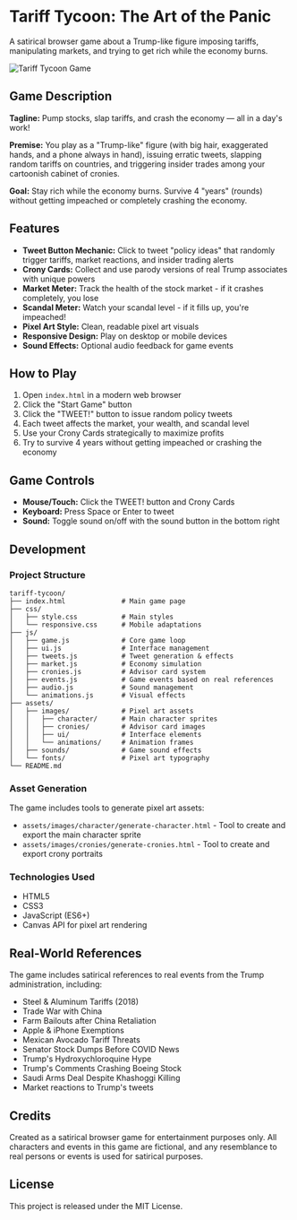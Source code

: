 # Tariff Tycoon: The Art of the Panic

A satirical browser game about a Trump-like figure imposing tariffs, manipulating markets, and trying to get rich while the economy burns.

![Tariff Tycoon Game](screenshots/game-preview.png)

## Game Description

**Tagline:** Pump stocks, slap tariffs, and crash the economy — all in a day's work!

**Premise:** You play as a "Trump-like" figure (with big hair, exaggerated hands, and a phone always in hand), issuing erratic tweets, slapping random tariffs on countries, and triggering insider trades among your cartoonish cabinet of cronies.

**Goal:** Stay rich while the economy burns. Survive 4 "years" (rounds) without getting impeached or completely crashing the economy.

## Features

- **Tweet Button Mechanic:** Click to tweet "policy ideas" that randomly trigger tariffs, market reactions, and insider trading alerts
- **Crony Cards:** Collect and use parody versions of real Trump associates with unique powers
- **Market Meter:** Track the health of the stock market - if it crashes completely, you lose
- **Scandal Meter:** Watch your scandal level - if it fills up, you're impeached!
- **Pixel Art Style:** Clean, readable pixel art visuals
- **Responsive Design:** Play on desktop or mobile devices
- **Sound Effects:** Optional audio feedback for game events

## How to Play

1. Open `index.html` in a modern web browser
2. Click the "Start Game" button
3. Click the "TWEET!" button to issue random policy tweets
4. Each tweet affects the market, your wealth, and scandal level
5. Use your Crony Cards strategically to maximize profits
6. Try to survive 4 years without getting impeached or crashing the economy

## Game Controls

- **Mouse/Touch:** Click the TWEET! button and Crony Cards
- **Keyboard:** Press Space or Enter to tweet
- **Sound:** Toggle sound on/off with the sound button in the bottom right

## Development

### Project Structure

```
tariff-tycoon/
├── index.html              # Main game page
├── css/
│   ├── style.css           # Main styles
│   └── responsive.css      # Mobile adaptations
├── js/
│   ├── game.js             # Core game loop
│   ├── ui.js               # Interface management
│   ├── tweets.js           # Tweet generation & effects
│   ├── market.js           # Economy simulation
│   ├── cronies.js          # Advisor card system
│   ├── events.js           # Game events based on real references
│   ├── audio.js            # Sound management
│   └── animations.js       # Visual effects
├── assets/
│   ├── images/             # Pixel art assets
│   │   ├── character/      # Main character sprites
│   │   ├── cronies/        # Advisor card images
│   │   ├── ui/             # Interface elements
│   │   └── animations/     # Animation frames
│   ├── sounds/             # Game sound effects
│   └── fonts/              # Pixel art typography
└── README.md
```

### Asset Generation

The game includes tools to generate pixel art assets:

- `assets/images/character/generate-character.html` - Tool to create and export the main character sprite
- `assets/images/cronies/generate-cronies.html` - Tool to create and export crony portraits

### Technologies Used

- HTML5
- CSS3
- JavaScript (ES6+)
- Canvas API for pixel art rendering

## Real-World References

The game includes satirical references to real events from the Trump administration, including:

- Steel & Aluminum Tariffs (2018)
- Trade War with China
- Farm Bailouts after China Retaliation
- Apple & iPhone Exemptions
- Mexican Avocado Tariff Threats
- Senator Stock Dumps Before COVID News
- Trump's Hydroxychloroquine Hype
- Trump's Comments Crashing Boeing Stock
- Saudi Arms Deal Despite Khashoggi Killing
- Market reactions to Trump's tweets

## Credits

Created as a satirical browser game for entertainment purposes only. All characters and events in this game are fictional, and any resemblance to real persons or events is used for satirical purposes.

## License

This project is released under the MIT License.
